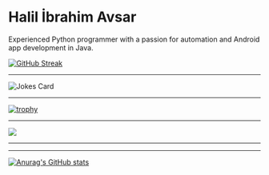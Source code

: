 # Halil İbrahim Avsar

Experienced Python programmer with a passion for automation and Android app development in Java.


[![GitHub Streak](https://streak-stats.demolab.com?user=halilibrahimavsar&theme=gruvbox_duo&hide_border=true)](https://git.io/streak-stats)

---
![Jokes Card](https://readme-jokes.vercel.app/api)

---
[![trophy](https://github-profile-trophy.vercel.app/?username=halilibrahimavsar)](https://github.com/ryo-ma/github-profile-trophy)

---
![](https://komarev.com/ghpvc/?username=halilibrahimavsar)

---

---
[![Anurag's GitHub stats](https://github-readme-stats.vercel.app/api?username=halilibrahimavsar)](https://github.com/anuraghazra/github-readme-stats)
